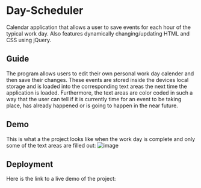 # Day-Scheduler
Calendar application that allows a user to save events for each hour of the typical work day. Also features dynamically changing/updating HTML and CSS using jQuery.

## Guide
The program allows users to edit their own personal work day calender and then save their changes.
These events are stored inside the devices local storage and is loaded into the corresponding text areas the next time the application is loaded.
Furthermore, the text areas are color coded in such a way that the user can tell if it is currently time for an event to be taking place, has already happened or is going to happen in the near future.


## Demo
This is what a the project looks like when the work day is complete and only some of the text areas are filled out:
![image](https://user-images.githubusercontent.com/80120484/193481838-d9d771e7-5902-481a-9529-5b45fb93150d.png)

## Deployment
Here is the link to a live demo of the project: 
